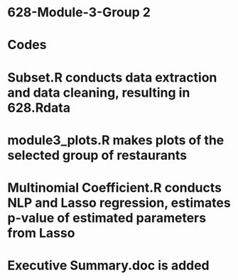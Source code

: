 # 628-Module-3-Group 2
# Codes 
#   Subset.R conducts data extraction and data cleaning, resulting in 628.Rdata
#   module3_plots.R makes plots of the selected group of restaurants
#   Multinomial Coefficient.R conducts NLP and Lasso regression, estimates p-value of estimated parameters from Lasso
#   Executive Summary.doc is added
